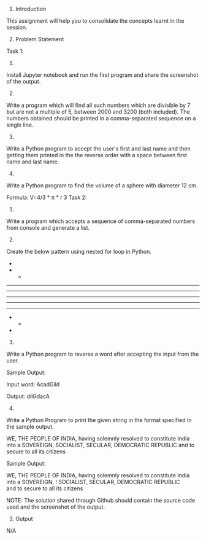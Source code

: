 1.   Introduction	 

This assignment will help you to consolidate the concepts learnt in the session. 
 
2.   Problem Statement	 
 
  
Task 1: 
 
 
1.  
 
Install Jupyter notebook and run the first program and share the screenshot of the output.  
 
  
 
2.  
 
Write a program which will find all such numbers which are divisible by 7 but are not a multiple of 5, between 2000 and 3200 (both included). The numbers obtained should be printed in a comma-separated sequence on a single line. 
 
 
3.  
 
Write a Python program to accept the user's first and last name and then getting them printed in the the reverse order with a space between first name and last name. 
 
 
4.  
 
Write a Python program to find the volume of a sphere with diameter 12 cm.  
 
Formula: V=4/3 * π * r 3 
Task 2:  
 
 
1.  
 
Write a program which accepts a sequence of comma-separated numbers from console and generate a list. 
 
 
2.  
 
Create the below pattern using nested for loop in Python. 
 
*
* *
* * *
* * * *
* * * * * 
* * * * 
* * * 
* *
*
 
 
 
3.  
 
Write a Python program to reverse a word after accepting the input from the user. 
 
Sample Output: 
 
Input word: AcadGild 
 
Output: dilGdacA 
 
 
 
 
 
4.  
 
Write a Python Program to print the given string in the format specified in the sample output. 
 
WE, THE PEOPLE OF INDIA, having solemnly resolved to constitute India into a 
SOVEREIGN, SOCIALIST, SECULAR, DEMOCRATIC REPUBLIC and to secure to all its citizens 
 
Sample Output: 
 
WE, THE PEOPLE OF INDIA,   having solemnly resolved to constitute India into a SOVEREIGN, !  SOCIALIST, SECULAR, DEMOCRATIC REPUBLIC  
  and to secure to all its citizens 
 
 
NOTE:  The	  solution	  shared	  through	  Github	  should	 contain the source code used  and  the	  screenshot	  of	  the	  output.	 
 
 
3.  Output	 
  
N/A 
  
 
 
